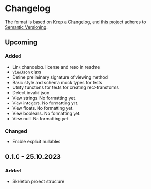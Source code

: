 ﻿# Changelog

The format is based on [Keep a Changelog](https://keepachangelog.com/en/1.0.0/),
and this project adheres
to [Semantic Versioning](https://semver.org/spec/v2.0.0.html).

## Upcoming

### Added

- Link changelog, license and repo in readme
- `ViewJson` class
- Define preliminary signature of viewing method
- Basic style and schema mock types for tests
- Utility functions for tests for creating rect-transforms
- Detect invalid json
- View strings. No formatting yet.
- View integers. No formatting yet.
- View floats. No formatting yet.
- View booleans. No formatting yet.
- View null. No formatting yet.

### Changed

- Enable explicit nullables

## 0.1.0 - 25.10.2023

### Added

- Skeleton project structure